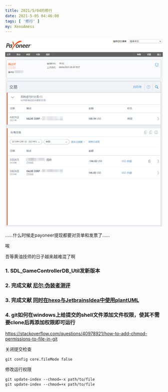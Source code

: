 ```yaml
---
title: 2021/5/04的修行
date: 2021-5-05 04:46:00
tags: [ '修行' ]
my: XenoAmess
---
```


![黄油技师](/resources/20210504修行/黄油技师.png)

……什么时候走payoneer提现都要对货单和发票了……

唉

吾等黄油技师的日子越来越难混了啊

### 1. SDL_GameControllerDB_Util发新版本

### 2. 完成文献 [尼尔:伪装者测评](/2021/05/05/20210504尼尔_伪装者测评)

### 3. 完成文献 [同时在hexo与JetbrainsIdea中使用plantUML](/2021/05/05/20210504同时在hexo与JetbrainsIdea中使用plantUML)

### 4. git如何在windows上给提交的shell文件添加文件权限，使其不需要clone后再添加权限即可运行

https://stackoverflow.com/questions/40978921/how-to-add-chmod-permissions-to-file-in-git

关闭提交检查
```shell
git config core.fileMode false
```

修改运行权限
```shell
git update-index --chmod=-x path/to/file
git update-index --chmod=+x path/to/file
```